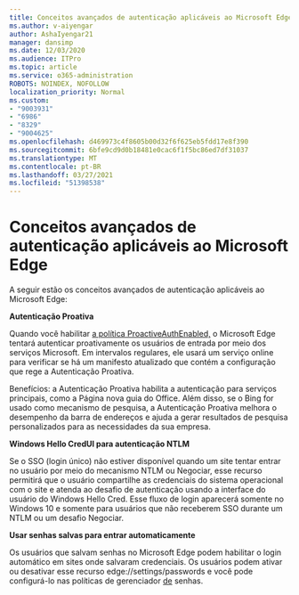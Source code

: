 ```yaml
---
title: Conceitos avançados de autenticação aplicáveis ao Microsoft Edge
ms.author: v-aiyengar
author: AshaIyengar21
manager: dansimp
ms.date: 12/03/2020
ms.audience: ITPro
ms.topic: article
ms.service: o365-administration
ROBOTS: NOINDEX, NOFOLLOW
localization_priority: Normal
ms.custom:
- "9003931"
- "6986"
- "8329"
- "9004625"
ms.openlocfilehash: d469973c4f8605b00d32f6f625eb5fdd17e8f390
ms.sourcegitcommit: 6bfe9cd9d0b18481e0cac6f1f5bc86ed7df31037
ms.translationtype: MT
ms.contentlocale: pt-BR
ms.lasthandoff: 03/27/2021
ms.locfileid: "51398538"
---
```

# <a name="advanced-authentication-concepts-applicable-to-microsoft-edge"></a>Conceitos avançados de autenticação aplicáveis ao Microsoft Edge

A seguir estão os conceitos avançados de autenticação aplicáveis ao Microsoft Edge:

**Autenticação Proativa**

Quando você habilitar [a política ProactiveAuthEnabled,](https://go.microsoft.com/fwlink/?linkid=2134621) o Microsoft Edge tentará autenticar proativamente os usuários de entrada por meio dos serviços Microsoft. Em intervalos regulares, ele usará um serviço online para verificar se há um manifesto atualizado que contém a configuração que rege a Autenticação Proativa.

Benefícios: a Autenticação Proativa habilita a autenticação para serviços principais, como a Página nova guia do Office. Além disso, se o Bing for usado como mecanismo de pesquisa, a Autenticação Proativa melhora o desempenho da barra de endereços e ajuda a gerar resultados de pesquisa personalizados para as necessidades da sua empresa.

**Windows Hello CredUI para autenticação NTLM**

Se o SSO (login único) não estiver disponível quando um site tentar entrar no usuário por meio do mecanismo NTLM ou Negociar, esse recurso permitirá que o usuário compartilhe as credenciais do sistema operacional com o site e atenda ao desafio de autenticação usando a interface do usuário do Windows Hello Cred. Esse fluxo de login aparecerá somente no Windows 10 e somente para usuários que não receberem SSO durante um NTLM ou um desafio Negociar.

**Usar senhas salvas para entrar automaticamente**

Os usuários que salvam senhas no Microsoft Edge podem habilitar o login automático em sites onde salvaram credenciais. Os usuários podem ativar ou desativar esse recurso edge://settings/passwords e você pode configurá-lo nas políticas de gerenciador [de](https://go.microsoft.com/fwlink/?linkid=2134622) senhas.
